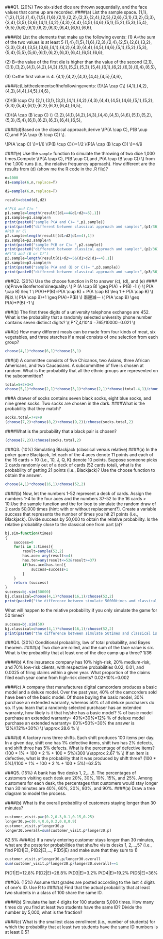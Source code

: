 ###Q1. (20%) Two six-sided dice are thrown sequentially, and the face values that come up are recorded.
####(a) List the sample space.
{1,1},{1,2},{1,3},{1,4},{1,5},{1,6},{2,1},{2,2},{2,3},{2,4},{2,5},{2,6},{3,1},{3,2},{3,3},{3,4},{3,5},{3,6},{4,1},{4,2},{4,3},{4,4},{4,5},{4,6},{5,1},{5,2},{5,3},{5,4},{5,5},{5,6},{6,1},{6,2},{6,3},{6,4},{6,5},{6,6},

####(b) List the elements that make up the following events: 
(1) A=the sum of the two values is at least 5
{1,4},{1,5},{1,6},{2,3},{2,4},{2,5},{2,6},{3,2},{3,3},{3,4},{3,5},{3,6},{4,1},{4,2},{4,3},{4,4},{4,5},{4,6},{5,1},{5,2},{5,3},{5,4},{5,5},{5,6},{6,1},{6,2},{6,3},{6,4},{6,5},{6,6},

(2) B=the value of the first die is higher than the value of the second
{2,1},{3,1},{3,2},{4,1},{4,2},{4,3},{5,1},{5,2},{5,3},{5,4},{6,1},{6,2},{6,3},{6,4},{6,5},

(3) C=the first value is 4.
{4,1},{4,2},{4,3},{4,4},{4,5},{4,6},

####(c)Listtheelementsofthefollowingevents:
(1)\\(A \cap C\\)
{4,1},{4,2},{4,3},{4,4},{4,5},{4,6},

(2)\\(B \cup C\\)
{2,1},{3,1},{3,2},{4,1},{4,2},{4,3},{4,4},{4,5},{4,6},{5,1},{5,2},{5,3},{5,4},{6,1},{6,2},{6,3},{6,4},{6,5},

(3)\\(A \cap (B \cup C) \\)
{3,2},{4,1},{4,2},{4,3},{4,4},{4,5},{4,6},{5,1},{5,2},{5,3},{5,4},{6,1},{6,2},{6,3},{6,4},{6,5},

####(d)Based on the classical approach,derive \\(P(A \cap C), P(B \cup C),and P(A \cap (B \cup C)) \\). 
 
 \\(P(A \cap C) \\)=1/6
 \\(P(B \cup C)\\)=1/2
 \\(P(A \cap (B \cup C)) \\)=4/9


####(e) Use the `sample` function to simulate the throwing of two dice 1,000 times.Compute \\(P(A \cap C), P(B \cup C),and \,P(A \cap (B \cup C)) \\) from the 1,000 runs (i.e., the relative frequency approach). How different are the results from (d) (show me the R code in the .R file)?
```r
n=1000
d1=sample(6,n,replace=T)

d2=sample(6,n,replace=T)

result=cbind(d1,d2)

#"P(A and C)= "
p1.sample=length(result[(d1==4&d1+d2>=5),1])
p1.sample=p1.sample/n
print(paste0("sample P(A and C)= ",p1.sample))
print(paste0("different between classical approach and sample:",(p1/36)-p1.sample))
#P(B or C)
p2.sample=length(result[(d1>d2|d1==4),1])
p2.sample=p2.sample/n
print(paste0("sample P(B or C)= ",p2.sample))
print(paste0("different between classical approach and sample:",(p2/36)-p2.sample))
#P("A and (B or C)")
p3.sample=length(result[d1+d2>=5&(d1>d2|d1==4),1])
p3.sample=p3.sample/n
print(paste0("sample P(A and (B or C))= ",p3.sample))
print(paste0("different between classical approach and sample:",(p3/36)-p3.sample))
```

###Q2. (20%) Use the choose function in R to answer (c), (d), and (e) 
####(a)Prove Bonferroni’sinequality: \\( P (A \cap B) \geq P(A) + P(B) -1 \\)
\\(
P(A \cap B) \leq 1 \\
P(A)+P(B)=P(A \cup B) + P(A \cap B) \leq 1 + P(A \cap B)
\\)
所以
\\(
 P(A \cap B)+1 \geq P(A)+P(B)
\\)
兩邊減一
\\(
 P(A \cap B) \geq P(A)+P(B) -1 
\\)

###(b) The first three digits of a university telephone exchange are 452. What is the probability that a randomly selected university phone number contains seven distinct digits?
\\(
P^7_4/10^4 =7*6*5/10000=0.021
\\)

###(c) How many different meals can be made from four kinds of meat, six vegetables, and three starches if a meal consists of one selection from each group?
```r
choose(4,1)*choose(6,1)*choose(3,1)
```

###(d) A committee consists of five Chicanos, two Asians, three African Americans, and two Caucasians. A subcommittee of five is chosen at random. What is the probability that all the ethnic groups are represented on the subcommittee?
```r
total=5+2+3+2
choose(5,1)*choose(2,1)*choose(3,1)*choose(2,1)*choose(total-4,1)/choose(total,5)
```

###A drawer of socks contains seven black socks, eight blue socks, and nine green socks. Two socks are chosen in the dark. 
####What is the probability that they match?
```r
socks.total=7+8+9
(choose(7,2)+choose(8,2)+choose(9,2))/choose(socks.total,2)
```
####What is the probability that a black pair is chosen?
```r
(choose(7,2))/choose(socks.total,2)
```

###Q3. (10%) Simulating Blackjack (classical versus relative)
####(a) In the poker game Blackjack, let each of the 4 aces denote 11 points and each of the 16 cards > 10 (i.e., 10, J, Q, K) denote 10 points. Suppose someone picks 2 cards randomly out of a deck of cards (52 cards total), what is the probability of getting 21 points (i.e., Blackjack)?
Use the choose function to obtain the answer.
```r
choose(4,1)*choose(16,1)/choose(52,2)
```

####(b) Now, let the numbers 1-52 represent a deck of cards. Assign the numbers 1-4 to the four aces and the numbers 37-52 to the 16 cards > 10.Use the sample function and the for loop to simulate the random draw of 2 cards 50,000 times (hint: with or without replacement?). Create a variable success that represents the number of times you hit 21 points (i.e., Blackjack). Divide success by 50,000 to obtain the relative probability.
Is the relative probability close to the classical one from part (a)?

```r
bj.sim=function(times)
{
	success=0
	for(i in 1:times){
		result=sample(52,2)	
		has.ace= any(result<=4)
		has.ten=any(result<=52&result>=37)
		if(has.ace&has.ten){
			success=success+1
		}
	}
	return (success)
}
success=bj.sim(50000)
bj.classical=choose(4,1)*choose(16,1)/choose(52,2)
print(paste0("the difference between simulate 50000times and classical is ",bj.classical-success/50000))

```

What will happen to the relative probability if you only simulate the game for 50 times?
```r
success=bj.sim(50)
bj.classical=choose(4,1)*choose(16,1)/choose(52,2)
print(paste0("the difference between simulate 50times and classical is ",bj.classical-success/50))
```


###Q4. (20%) Conditional probability, law of total probability, and Bayes theorem.
####(a) Two dice are rolled, and the sum of the face value is six. What is the probability that at least one of the dice camp up a three?
1/36

####(b) A fire insurance company has 10% high-risk, 20% medium-risk, and 70% low-risk clients, with respective probabilities 0.02, 0.01, and 0.0025 of filing claims within a given year. What proportion of the claims filed each year come from high-risk clients?
0.02*10%=0.002

####(c) A company that manufactures digital camcorders produces a basic model and a deluxe model. Over the past year, 40% of the camcorders sold have been of the basic model. Of those buying the basic model, 30% purchase an extended warranty, whereas 50% of all deluxe purchasers do so. If you learn that a randomly selected purchaser has an extended warranty, how likely is it that he/she has a basic model?
% of basic model purchase an extended warranty= 40%*30%=12%
% of deluxe model purchase an extended warranty= 60%*50%=30%
the answer is 12%/(12%+30%) \\( \approx 28.6 \% \\)

####(d) A factory runs three shifts. Each shift produces 100 items per day. In a given day, shift one has 1% defective items, shift two has 2% defects, and shift three has 5% defects. 
What is the percentage of defective items? 
(100 * 1% + 100 * 2 % + 100 * 5%)/300 \\(\approx 2.67 \% \\)
If an item is defective, what is the probability that it was produced by shift three?
(100 * 5%)/(100 * 1% + 100 * 2 % + 100 * 5%)=62.5%

###Q5. (15%) A bank has five desks 1, 2,...,5. The percentages of customers visiting each desk are 20%, 30%, 10%, 15%, and 25%. Among customers for each desk, the percentages that customers would stay longer than 30 minutes are 40%, 60%, 20%, 80%, and 90%.
####(a) Draw a tree diagram to model the process.

####(b) What is the overall probability of customers staying longer than 30 minutes?
```r
customer_visit.p=c(0.2,0.3,0.1,0.15,0.25)
longer30.p=c(0.4,0.6,0.2,0.8,0.9)
customer_visit.p*longer30.p
longer30.overall=sum(customer_visit.p*longer30.p)
```
62.5%
####(c) If a newly entering customer stays longer than 30 minutes, what are the posterior probabilities that she/he visits desks 1, 2,...,5? (i.e., find P(D1|E), P(D2|E),..., P(D5|E) and make sure that they sum to 1)
```r
customer_visit.p*longer30.p/longer30.overall
sum(customer_visit.p*longer30.p/longer30.overall)==1
```

P(D1|E)=12.8%
P(D2|E)=28.8%
P(D3|E)=3.2%
P(D4|E)=19.2%
P(D5|E)=36%

###Q6. (15%) Assume that grades are posted according to the last 4 digits of one's ID. Use R to
####(a) Find that the actual probability that at least two students in a class of 100 share the same ID.

####(b) Simulate the last 4 digits for 100 students 5,000 times. How many times do you find at least two students have the same ID? Divide the number by 5,000, what is the fraction?

####(c) What is the smallest class enrollment (i.e., number of students) for which the probability that at least two students have the same ID numbers is at least 0.5?